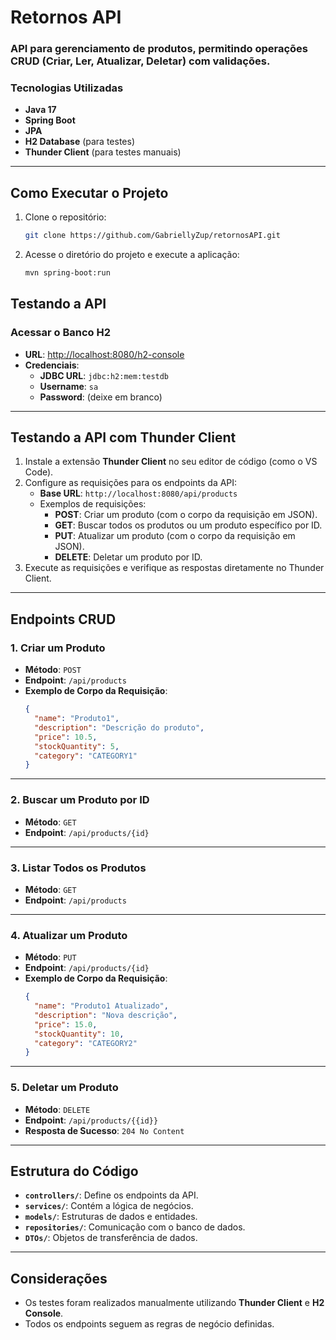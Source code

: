  # Retornos API


### API para gerenciamento de produtos, permitindo operações CRUD (Criar, Ler, Atualizar, Deletar) com validações.

### Tecnologias Utilizadas
- **Java 17**
- **Spring Boot**
- **JPA**
- **H2 Database** (para testes)
- **Thunder Client** (para testes manuais)

---

## Como Executar o Projeto
1. Clone o repositório:

    ```bash
   git clone https://github.com/GabriellyZup/retornosAPI.git

2. Acesse o diretório do projeto e execute a aplicação: 
    ```bash
    mvn spring-boot:run

## Testando a API

### Acessar o Banco H2
- **URL**: [http://localhost:8080/h2-console](http://localhost:8080/h2-console)
- **Credenciais**:
    - **JDBC URL**: `jdbc:h2:mem:testdb`
    - **Username**: `sa`
    - **Password**: (deixe em branco)

---

## Testando a API com Thunder Client
1. Instale a extensão **Thunder Client** no seu editor de código (como o VS Code).
2. Configure as requisições para os endpoints da API:
    - **Base URL**: `http://localhost:8080/api/products`
    - Exemplos de requisições:
        - **POST**: Criar um produto (com o corpo da requisição em JSON).
        - **GET**: Buscar todos os produtos ou um produto específico por ID.
        - **PUT**: Atualizar um produto (com o corpo da requisição em JSON).
        - **DELETE**: Deletar um produto por ID.
3. Execute as requisições e verifique as respostas diretamente no Thunder Client.

---

## Endpoints CRUD

### 1. Criar um Produto
- **Método**: `POST`
- **Endpoint**: `/api/products`
- **Exemplo de Corpo da Requisição**:
  ```json
  {
    "name": "Produto1",
    "description": "Descrição do produto",
    "price": 10.5,
    "stockQuantity": 5,
    "category": "CATEGORY1"
  }

---

### 2. Buscar um Produto por ID
- **Método**: `GET`
- **Endpoint**: `/api/products/{id}`

---

### 3. Listar Todos os Produtos
- **Método**: `GET`
- **Endpoint**: `/api/products`

---

### 4. Atualizar um Produto
- **Método**: `PUT`
- **Endpoint**: `/api/products/{id}`
- **Exemplo de Corpo da Requisição**:
    ```json
    {
      "name": "Produto1 Atualizado",
      "description": "Nova descrição",
      "price": 15.0,
      "stockQuantity": 10,
      "category": "CATEGORY2"
    }

---

### 5. Deletar um Produto
- **Método**: `DELETE`
- **Endpoint**: `/api/products/{{id}}`
- **Resposta de Sucesso**: `204 No Content`

---

## Estrutura do Código
- **`controllers/`**: Define os endpoints da API.
- **`services/`**: Contém a lógica de negócios.
- **`models/`**: Estruturas de dados e entidades.
- **`repositories/`**: Comunicação com o banco de dados.
- **`DTOs/`**: Objetos de transferência de dados.

---

## Considerações
- Os testes foram realizados manualmente utilizando **Thunder Client** e **H2 Console**.
- Todos os endpoints seguem as regras de negócio definidas.